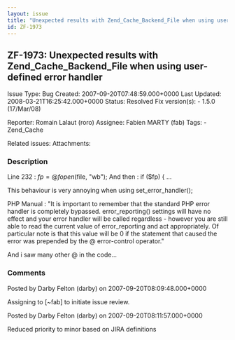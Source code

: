 ```yaml
---
layout: issue
title: "Unexpected results with Zend_Cache_Backend_File when using user-defined error handler"
id: ZF-1973
---
```


ZF-1973: Unexpected results with Zend\_Cache\_Backend\_File when using user-defined error handler
-------------------------------------------------------------------------------------------------

 Issue Type: Bug Created: 2007-09-20T07:48:59.000+0000 Last Updated: 2008-03-21T16:25:42.000+0000 Status: Resolved Fix version(s): - 1.5.0 (17/Mar/08)
 
 Reporter:  Romain Lalaut (roro)  Assignee:  Fabien MARTY (fab)  Tags: - Zend\_Cache
 
 Related issues: 
 Attachments: 
### Description

Line 232 : $fp = @fopen($file, "wb"); And then : if ($fp) { ...

This behaviour is very annoying when using set\_error\_handler();

PHP Manual : "It is important to remember that the standard PHP error handler is completely bypassed. error\_reporting() settings will have no effect and your error handler will be called regardless - however you are still able to read the current value of error\_reporting and act appropriately. Of particular note is that this value will be 0 if the statement that caused the error was prepended by the @ error-control operator."

And i saw many other @ in the code...

 

 

### Comments

Posted by Darby Felton (darby) on 2007-09-20T08:09:48.000+0000

Assigning to [~fab] to initiate issue review.

 

 

Posted by Darby Felton (darby) on 2007-09-20T08:11:57.000+0000

Reduced priority to minor based on JIRA definitions

 

 